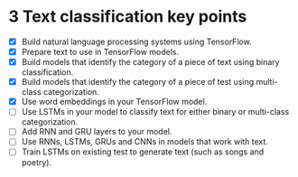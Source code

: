 # 3 Text classification key points

- [x]  Build natural language processing systems using TensorFlow.
- [x]  Prepare text to use in TensorFlow models.
- [x]  Build models that identify the category of a piece of text using binary classification.
- [x]  Build models that identify the category of a piece of test using multi-class categorization.
- [x]  Use word embeddings in your TensorFlow model.
- [ ]  Use LSTMs in your model to classify text for either binary or multi-class categorization.
- [ ]  Add RNN and GRU layers to your model.
- [ ]  Use RNNs, LSTMs, GRUs and CNNs in models that work with text.
- [ ]  Train LSTMs on existing test to generate text (such as songs and poetry).